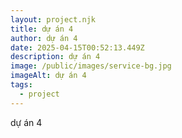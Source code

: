 ```yaml
---
layout: project.njk
title: dự án 4
author: dự án 4
date: 2025-04-15T00:52:13.449Z
description: dự án 4
image: /public/images/service-bg.jpg
imageAlt: dự án 4
tags:
  - project
---
```

dự án 4